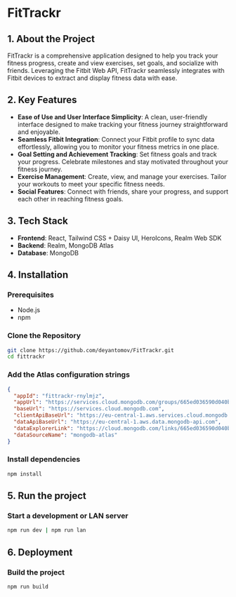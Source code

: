# FitTrackr

## 1. About the Project
FitTrackr is a comprehensive application designed to help you track your fitness progress, create and view exercises, set goals, and socialize with friends. Leveraging the Fitbit Web API, FitTrackr seamlessly integrates with Fitbit devices to extract and display fitness data with ease.

## 2. Key Features
- **Ease of Use and User Interface Simplicity**: A clean, user-friendly interface designed to make tracking your fitness journey straightforward and enjoyable.
- **Seamless Fitbit Integration**: Connect your Fitbit profile to sync data effortlessly, allowing you to monitor your fitness metrics in one place.
- **Goal Setting and Achievement Tracking**: Set fitness goals and track your progress. Celebrate milestones and stay motivated throughout your fitness journey.
- **Exercise Management**: Create, view, and manage your exercises. Tailor your workouts to meet your specific fitness needs.
- **Social Features**: Connect with friends, share your progress, and support each other in reaching fitness goals.

## 3. Tech Stack
- **Frontend**: React, Tailwind CSS + Daisy UI, HeroIcons, Realm Web SDK
- **Backend**: Realm, MongoDB Atlas
- **Database**: MongoDB

## 4. Installation

### Prerequisites
- Node.js
- npm

### Clone the Repository
```sh
git clone https://github.com/deyantomov/FitTrackr.git
cd fittrackr
```

### Add the Atlas configuration strings
```json
{
  "appId": "fittrackr-rnylmjz",
  "appUrl": "https://services.cloud.mongodb.com/groups/665ed036590d040b2cdaa937/apps/666474754ea2916cab58563e",
  "baseUrl": "https://services.cloud.mongodb.com",
  "clientApiBaseUrl": "https://eu-central-1.aws.services.cloud.mongodb.com",
  "dataApiBaseUrl": "https://eu-central-1.aws.data.mongodb-api.com",
  "dataExplorerLink": "https://cloud.mongodb.com/links/665ed036590d040b2cdaa937/explorer/Cluster0-FitTrackr/database/collection/find",
  "dataSourceName": "mongodb-atlas"
}
```

### Install dependencies
```sh
npm install
```

## 5. Run the project

### Start a development or LAN server
```sh
npm run dev | npm run lan
```

## 6. Deployment

### Build the project
```sh
npm run build
```